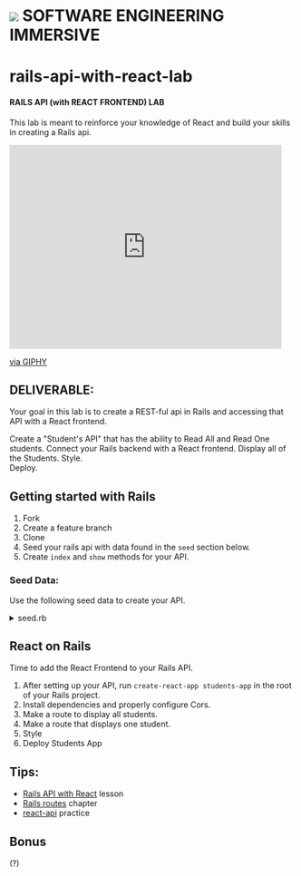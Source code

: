 # ![](https://ga-dash.s3.amazonaws.com/production/assets/logo-9f88ae6c9c3871690e33280fcf557f33.png) SOFTWARE ENGINEERING IMMERSIVE

# rails-api-with-react-lab

#### RAILS API (with REACT FRONTEND) LAB

This lab is meant to reinforce your knowledge of React and build your skills in creating a Rails api.

<iframe src="https://giphy.com/embed/l4EoOPJMXozky47f2" width="480" height="360" frameBorder="0" class="giphy-embed" allowFullScreen></iframe><p><a href="https://giphy.com/gifs/heyarnold-hey-arnold-nicksplat-l4EoOPJMXozky47f2">via GIPHY</a></p>

## DELIVERABLE:

Your goal in this lab is to create a REST-ful api in Rails and accessing that API with a React frontend.

Create a "Student's API" that has the ability to Read All and Read One students.
Connect your Rails backend with a React frontend. Display all of the Students.
Style.  
Deploy.

## Getting started with Rails

1. Fork
1. Create a feature branch
1. Clone
1. Seed your rails api with data found in the `seed` section below.
1. Create `index` and `show` methods for your API.

### Seed Data:

Use the following seed data to create your API.

<details>
<summary>seed.rb</summary>

```
Student.create!(name: 'Arnold Shortman', description: 'Thinks people are inherently good, idealist, helpful, is not wearing a kilt but rather it is a long shirt that extends past his green sweater, impractically-shaped nogin', photo: 'https://upload.wikimedia.org/wikipedia/en/2/2a/HeyArnold%21.jpg')
Student.create!(name: 'Gerald Martin Johanssen', description: 'Athletic, loyal, street-smart, class president, hair icon', photo: 'https://heyarnold.fandom.com/wiki/Gerald_Johanssen?file=GeraldShow.png')
Student.create!(name: 'Helga G. Pataki', description: 'rough, cynical, favorite color is pink, closet poet, expert shrine-maker', photo: 'https://heyarnold.fandom.com/wiki/Helga_G._Pataki?file=Helga_Pataki.png')
Student.create!(name: 'Harold Berman', description: 'tough-talker, bully, body-shamed, acts out, relatively harmless', photo: 'https://heyarnold.fandom.com/wiki/Harold_Berman?file=Upscale-230765195014212.png')
Student.create!(name: 'Eugene Horowitz', description: 'accident prone, cheery, the class jinx, wears socks with sandals', photo: 'https://heyarnold.fandom.com/wiki/Eugene_Horowitz?file=EAFDB121-EC13-4F12-849E-37037A95E3D6.png')
Student.create!(name: 'Phoebe Heyerdahl', description: 'smartest person in the room, shy, makes 'long sweater' an outfit', photo: 'https://heyarnold.fandom.com/wiki/Phoebe_Heyerdahl?file=Phoebe_(classic).png')

puts "#{Student.count} students created!"
```

</details>

## React on Rails

Time to add the React Frontend to your Rails API.

1. After setting up your API, run `create-react-app students-app` in the root of your Rails project.
1. Install dependencies and properly configure Cors.
1. Make a route to display all students.
1. Make a route that displays one student.
1. Style
1. Deploy Students App

## Tips:

- [Rails API with React](https://git.generalassemb.ly/sei-nyc-cicadas/rails-api-with-react) lesson
- [Rails routes](https://www.railstutorial.org/book/filling_in_the_layout#sec-rails_routes) chapter
- [react-api](https://git.generalassemb.ly/sei-nyc-cicadas/react-api-practice) practice

## Bonus

(?)
